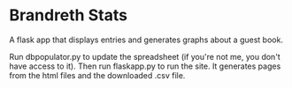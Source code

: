 Brandreth Stats
===============

A flask app that displays entries and generates graphs about a guest book.

Run dbpopulator.py to update the spreadsheet (if you're not me, you don't have access to it). Then run flaskapp.py to run the site. It generates pages from the html files and the downloaded .csv file.
